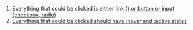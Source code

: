 1. Everything that could be clicked is either link (<a href="#">) or button or input (checkbox, radio)
2. Everything that could be clicked should have :hover and :active states